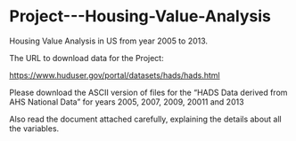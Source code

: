 # Project---Housing-Value-Analysis
Housing Value Analysis in US from year 2005 to 2013.

The URL to download data for the Project:

https://www.huduser.gov/portal/datasets/hads/hads.html

Please download the ASCII version of files for the “HADS Data derived from AHS National Data” for years 2005, 2007, 2009, 20011 and 2013

Also read the document attached carefully, explaining the details about all the variables.
